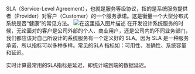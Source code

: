 SLA（Service-Level Agreement），也就是服务等级协议，指的是系统服务提供者（Provider）对客户（Customer）的一个服务承诺。这是衡量一个大型分布式系统是否“健康”的常见方法。
![在这里插入图片描述](https://img-blog.csdnimg.cn/20210614224221759.png?x-oss-process=image/watermark,type_ZmFuZ3poZW5naGVpdGk,shadow_10,text_aHR0cHM6Ly9ibG9nLmNzZG4ubmV0L3UwMTE2MjQxNTc=,size_16,color_FFFFFF,t_70)
在开发设计系统服务的时候，无论面对的客户是公司外部的个人、商业用户，还是公司内的不同业务部门，我们都应该对自己所设计的系统服务有一个定义好的 SLA。因为 SLA 是一种服务承诺，所以指标可以多种多样。常见的SLA 指标如：可用性、准确性、系统容量和延迟。

实时计算最常用的SLA指标是延迟，即统计端到端的数据延迟。
